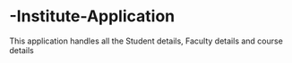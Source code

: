 # -Institute-Application
This application handles all the Student details, Faculty details and course details
